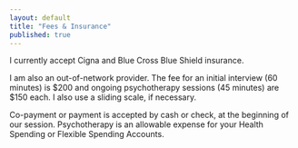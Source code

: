 ```yaml
---
layout: default
title: "Fees & Insurance"
published: true
---
```


I currently accept Cigna and Blue Cross Blue Shield insurance. 

I am also an out-of-network provider. The fee for an initial interview (60 minutes) is $200 and ongoing psychotherapy sessions (45 minutes) are $150 each. I also use a sliding scale, if necessary. 

Co-payment or payment is accepted by cash or check, at the beginning of our session. Psychotherapy is an allowable expense for your Health Spending or Flexible Spending Accounts.